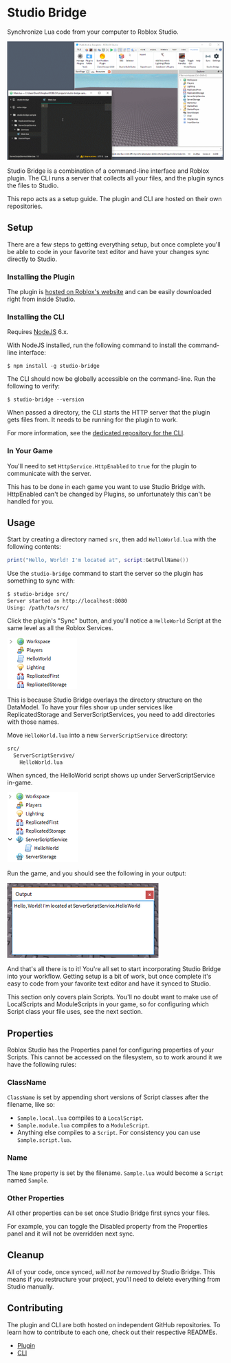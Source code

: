 # Studio Bridge

Synchronize Lua code from your computer to Roblox Studio.

![Studio Bridge in action.](images/in-action.gif)

Studio Bridge is a combination of a command-line interface and Roblox plugin. The CLI runs a server that collects all your files, and the plugin syncs the files to Studio.

This repo acts as a setup guide. The plugin and CLI are hosted on their own repositories.

## Setup

There are a few steps to getting everything setup, but once complete you'll be able to code in your favorite text editor and have your changes sync directly to Studio.

### Installing the Plugin

The plugin is [hosted on Roblox's website](https://www.roblox.com/library/626028645/Studio-Bridge) and can be easily downloaded right from inside Studio.

### Installing the CLI

Requires [NodeJS](https://nodejs.org) 6.x.

With NodeJS installed, run the following command to install the command-line interface:

```shell
$ npm install -g studio-bridge
```

The CLI should now be globally accessible on the command-line. Run the following to verify:

```shell
$ studio-bridge --version
```

When passed a directory, the CLI starts the HTTP server that the plugin gets files from. It needs to be running for the plugin to work.

For more information, see the [dedicated repository for the CLI](https://github.com/vocksel/studio-bridge-cli).

### In Your Game

You'll need to set `HttpService.HttpEnabled` to `true` for the plugin to communicate with the server.

This has to be done in each game you want to use Studio Bridge with. HttpEnabled can't be changed by Plugins, so unfortunately this can't be handled for you.

## Usage

Start by creating a directory named `src`, then add `HelloWorld.lua` with the following contents:

```lua
print("Hello, World! I'm located at", script:GetFullName())
```

Use the `studio-bridge` command to start the server so the plugin has something to sync with:

```shell
$ studio-bridge src/
Server started on http://localhost:8080
Using: /path/to/src/
```

Click the plugin's "Sync" button, and you'll notice a `HelloWorld` Script at the same level as all the Roblox Services.

![The HelloWorld script placed in the DataModel with services like Workspace and Players.](images/right-in-the-datamodel.png)

This is because Studio Bridge overlays the directory structure on the DataModel. To have your files show up under services like ReplicatedStorage and ServerScriptServices, you need to add directories with those names.

Move `HelloWorld.lua` into a new `ServerScriptService` directory:

```
src/
  ServerScriptServive/
    HelloWorld.lua
```

When synced, the HelloWorld script shows up under ServerScriptService in-game.

![The HelloWorld script under ServerScriptService in-game](images/in-the-right-place.png)

Run the game, and you should see the following in your output:

![The output window, displaying "Hello, World! I'm located at ServerScriptService.HelloWorld"](images/output.png)

And that's all there is to it! You're all set to start incorporating Studio Bridge into your workflow. Getting setup is a bit of work, but once complete it's easy to code from your favorite text editor and have it synced to Studio.

This section only covers plain Scripts. You'll no doubt want to make use of LocalScripts and ModuleScripts in your game, so for configuring which Script class your file uses, see the next section.

## Properties

Roblox Studio has the Properties panel for configuring properties of your Scripts. This cannot be accessed on the filesystem, so to work around it we have the following rules:

### ClassName

`ClassName` is set by appending short versions of Script classes after the filename, like so:

- `Sample.local.lua` compiles to a `LocalScript`.
- `Sample.module.lua` compiles to a `ModuleScript`.
- Anything else compiles to a `Script`. For consistency you can use `Sample.script.lua`.

### Name

The `Name` property is set by the filename. `Sample.lua` would become a `Script` named `Sample`.

### Other Properties

All other properties can be set once Studio Bridge first syncs your files.

For example, you can toggle the Disabled property from the Properties panel and it will not be overridden next sync.

## Cleanup

All of your code, once synced, *will not be removed* by Studio Bridge. This means if you restructure your project, you'll need to delete everything from Studio manually.

## Contributing

The plugin and CLI are both hosted on independent GitHub repositories. To learn how to contribute to each one, check out their respective READMEs.

- [Plugin](https://github.com/vocksel/studio-bridge-plugin)
- [CLI](https://github.com/vocksel/studio-bridge-cli)
